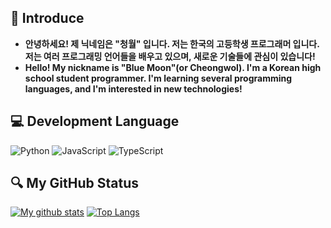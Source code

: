 ## 👋 Introduce
- **안녕하세요! 제 닉네임은 "청월" 입니다. 저는 한국의 고등학생 프로그래머 입니다. 저는 여러 프로그래밍 언어들을 배우고 있으며, 새로운 기술들에 관심이 있습니다!**
- **Hello! My nickname is "Blue Moon"(or Cheongwol). I'm a Korean high school student programmer. I'm learning several programming languages, and I'm interested in new technologies!**

## 💻 Development Language
![Python](https://img.shields.io/badge/-Python-3776AB?style=for-the-badge&logo=python&logoColor=white)
![JavaScript](https://img.shields.io/badge/-Java_Script-F7DF1E?style=for-the-badge&logo=javascript&logoColor=black)
![TypeScript](https://img.shields.io/badge/-Type_Script-3178C6?style=for-the-badge&logo=typescript&logoColor=white)

## 🔍 My GitHub Status
[![My github stats](https://github-readme-stats.vercel.app/api?username=cheongwoli&show_icons=true&hide_border=true&count_private=true)](https://github.com/cheongwoli)
[![Top Langs](https://github-readme-stats.vercel.app/api/top-langs/?username=cheongwoli&hide_border=true&layout=compact)](https://github.com/cheongwoli)
